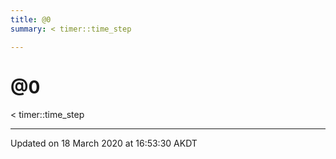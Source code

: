 ```yaml
---
title: @0
summary: < timer::time_step  

---
```


# @0




< timer::time_step 


















-------------------------------

Updated on 18 March 2020 at 16:53:30 AKDT